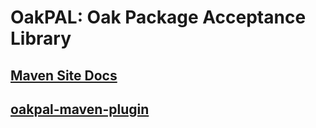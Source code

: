 OakPAL: Oak Package Acceptance Library
======================================

## [Maven Site Docs](http://adamcin.net/oakpal/index.html)

## [oakpal-maven-plugin](maven/README.md)


